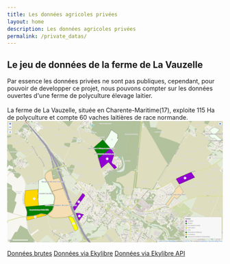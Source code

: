 ```yaml
---
title: Les données agricoles privées
layout: home
description: Les données agricoles privées
permalink: /private_datas/
---
```


<section class="container-lg p-responsive py-5 py-md-6 my-lg-6">
  <h2 class="alt-h2 text-center mb-3 mt-lg-6">Le jeu de données de la ferme de La Vauzelle</h2>
  <div class="clearfix gutter-spacious">
  Par essence les données privées ne sont pas publiques, cependant, pour pouvoir de developper ce projet, nous pouvons compter sur les données ouvertes d'une ferme de polyculture élevage laitier. 
  </div>
  <br>
  <div class="clearfix gutter-spacious">
  La ferme de La Vauzelle, située en Charente-Maritime(17), exploite 115 Ha de polyculture et compte 60 vaches laitières de race normande.
  </div>
  <img src="/assets/img/la_vauzelle.png" width="800" display="block" margin-left="auto" margin-right="auto"/>
  <p class="text-center">
    <a href="https://github.com/ekylibre/first_run-demo/tree/master/demo" target='_blank' class="btn btn-github btn-outline">Données brutes</a>
    <a href="https://demo-innovation.ekylibre.io/" target='_blank' class="btn btn-outline">Données via Ekylibre</a>
    <a href="https://ekylibre.stoplight.io/docs/eky/751aacde8cec8-ekylibre" target='_blank' class="btn btn-outline">Données via Ekylibre API</a>
  </p>
</section>